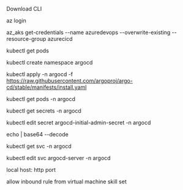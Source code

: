 Download CLI 

az login

az_aks get-credentials --name azuredevops --overwrite-existing --resource-group azurecicd

kubectl get pods

kubectl create namespace argocd

kubectl apply -n argocd -f https://raw.githubusercontent.com/argoproj/argo-cd/stable/manifests/install.yaml

kubectl get pods -n argocd

kubectl get secrets -n argocd

kubectl edit secret argocd-initial-admin-secret -n argocd

echo <copy encrypted code> | base64 --decode

kubectl get svc -n argocd

kubectl edit svc argocd-server -n argocd

local host: http port 

allow inbound rule from virtual machine skill set

